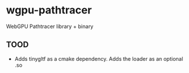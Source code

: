 # wgpu-pathtracer
WebGPU Pathtracer library + binary

## TOOD

* Adds tinygltf as a cmake dependency. Adds the loader as an optional .so
